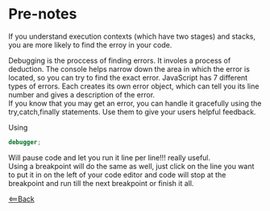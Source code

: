 # Pre-notes

If you understand execution contexts (which have two stages) and stacks, you are more likely to find the erroy in your code.  

Debugging is the proccess of finding errors. It involes a process of deduction. The console helps narrow down the area in which the error is located, so you can try to find the exact error. JavaScript has 7 different types of errors. Each creates its own error object, which can tell you its line number and gives a description of the error.  
If you know that you may get an error, you can handle it gracefully using the try,catch,finally statements. Use them to give your users helpful feedback.  

Using   

```javascript
debugger;
```  
Will pause code and let you run it line per line!!! really useful.  
Using a breakpoint will do the same as well, just click on the line you want to put it in on the left of your code editor and code will stop at the breakpoint and run till the next breakpoint or finish it all.

[<==Back](../README.md)